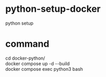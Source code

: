 # python-setup-docker
python setup

# command
cd docker-python/<br>
docker compose up -d --build<br>
docker compose exec python3 bash<br>
